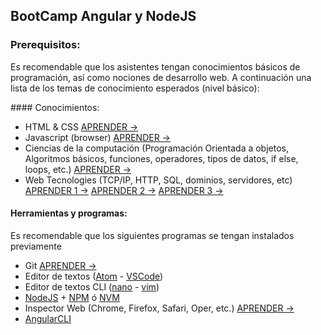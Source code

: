 ## BootCamp Angular y NodeJS
### Prerequisitos:
Es recomendable que los asistentes tengan conocimientos básicos de programación, así como nociones de desarrollo web. A continuación una lista de los temas de conocimiento esperados (nivel básico):

#### Conocimientos:

* HTML & CSS [APRENDER ->](https://www.w3schools.com)
* Javascript (browser) [APRENDER ->](https://www.w3schools.com/js/default.asp)
* Ciencias de la computación (Programación Orientada a objetos, Algoritmos básicos, funciones, operadores, tipos de datos, if else, loops, etc.)
[APRENDER ->](https://www.tutorialspoint.com/computer_programming/computer_programming_basics)
* Web Tecnologies (TCP/IP, HTTP, SQL, dominios, servidores, etc)
[APRENDER 1 ->](https://www.tutorialspoint.com/web_developers_guide/web_basic_concepts.htm)
[APRENDER 2 ->](https://www.tutorialspoint.com/website_development/index.htm)
[APRENDER 3 ->](https://www.tutorialspoint.com/academic_tutorials.htm)

#### Herramientas y programas:

 Es recomendable que los siguientes programas se tengan instalados previamente

* Git [APRENDER ->](https://www.tutorialspoint.com//git/index.htm)
* Editor de textos ([Atom](https://atom.io) - [VSCode](https://code.visualstudio.com))
* Editor de textos CLI ([nano](https://www.howtogeek.com/howto/42980/the-beginners-guide-to-nano-the-linux-command-line-text-editor/) - [vim](https://www.openvim.com))
* [NodeJS](https://nodejs.org/en/) + [NPM](https://www.npmjs.com/get-npm) ó [NVM](https://github.com/nvm-sh/nvm)
* Inspector Web (Chrome, Firefox, Safari, Oper, etc.) [APRENDER ->](https://developer.mozilla.org/es/docs/Tools/Page_Inspector)
* [AngularCLI](https://angular.io/guide/setup-local#step-1-install-the-angular-cli)
